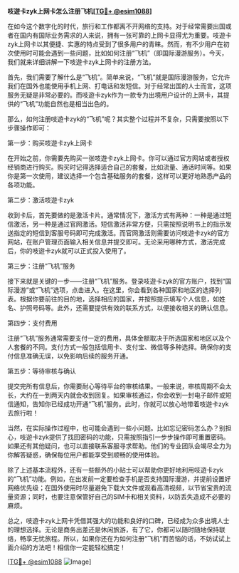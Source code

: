**吱遊卡zyk上网卡怎么注册飞机[[TG💪+ @esim1088](https://t.me/s/esim1088)]**

在如今这个数字化的时代，旅行和工作都离不开网络的支持。对于经常需要出国或者在国内有国际业务需求的人来说，拥有一张可靠的上网卡显得尤为重要。吱遊卡zyk上网卡以其便捷、实惠的特点受到了很多用户的青睐。然而，有不少用户在初次使用时可能会遇到一些问题，比如如何注册“飞机”（即国际漫游服务）。今天，我们就来详细讲解一下吱遊卡zyk上网卡的注册方法。

首先，我们需要了解什么是“飞机”。简单来说，“飞机”就是国际漫游服务，它允许我们在国外也能使用手机上网、打电话和发短信。对于经常出国的人士而言，这项服务无疑是非常必要的。而吱遊卡zyk作为一款专为出境用户设计的上网卡，其提供的“飞机”功能自然也是相当出色的。

那么，如何注册吱遊卡zyk的“飞机”呢？其实整个过程并不复杂，只需要按照以下步骤操作即可：

第一步：购买吱遊卡zyk上网卡

在开始之前，你需要先购买一张吱遊卡zyk上网卡。你可以通过官方网站或者授权经销商进行购买。购买时记得选择适合自己的套餐，比如流量、通话时间等。如果你是第一次使用，建议选择一个包含基础服务的套餐，这样可以更好地熟悉产品的各项功能。

第二步：激活吱遊卡zyk

收到卡后，首先要做的是激活卡片。通常情况下，激活方式有两种：一种是通过短信激活，另一种是通过官网激活。短信激活非常方便，只需按照说明书上的指示发送指定的短信到客服号码即可完成激活。而官网激活则需要访问吱遊卡zyk的官方网站，在账户管理页面输入相关信息并提交即可。无论采用哪种方式，激活完成后，你的吱遊卡zyk就可以正式投入使用了。

第三步：注册“飞机”服务

接下来就是关键的一步——注册“飞机”服务。登录吱遊卡zyk的官方账户，找到“国际漫游”或“飞机”选项，点击进入。在这里，你会看到各种国家和地区的选择列表。根据你要前往的目的地，选择相应的国家，并按照提示填写个人信息，如姓名、护照号码等。此外，还需要提供有效的联系方式，以便接收相关的确认信息。

第四步：支付费用

注册“飞机”服务通常需要支付一定的费用，具体金额取决于所选国家和地区以及个人套餐的不同。支付方式一般包括信用卡、支付宝、微信等多种选择。确保你的支付信息准确无误，以免影响后续的服务开通。

第五步：等待审核与确认

提交完所有信息后，你需要耐心等待平台的审核结果。一般来说，审核周期不会太长，大约在一到两天内就会收到回复。如果审核通过，你会收到一封电子邮件或短信通知，告知你已经成功开通“飞机”服务。此时，你就可以放心地带着吱遊卡zyk去旅行啦！

当然，在实际操作过程中，也可能会遇到一些小问题。比如忘记密码怎么办？别担心，吱遊卡zyk提供了找回密码的功能，只需按照指引一步步操作即可重置密码。如果还有其他疑问，也可以直接联系客服寻求帮助。他们的专业团队会竭尽全力为你解答疑惑，确保每位用户都能享受到顺畅的使用体验。

除了上述基本流程外，还有一些额外的小贴士可以帮助你更好地利用吱遊卡zyk的“飞机”功能。例如，在出发前一定要检查手机是否支持国际漫游，并提前设置好网络优先级；在国外使用时尽量避免下载大文件或观看高清视频，以节省宝贵的流量资源；同时，也要注意保管好自己的SIM卡和相关资料，以防丢失造成不必要的麻烦。

总之，吱遊卡zyk上网卡凭借其强大的功能和良好的口碑，已经成为众多出境人士的理想选择。无论是商务出差还是休闲旅游，有了它，你都可以随时随地保持联络，畅享无忧旅程。所以，如果你还在为如何注册“飞机”而苦恼的话，不妨试试上面介绍的方法吧！相信你一定能轻松搞定！

[[TG💪+ @esim1088](https://t.me/s/esim1088) ![Image](https://i.postimg.cc/4NQfJmqS/Snipaste-2025-05-13-00-14-12.png)]